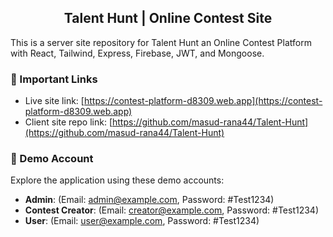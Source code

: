 <h2 align="center">
Talent Hunt | Online Contest Site</h2>

<p>This is a server site repository for Talent Hunt an Online Contest Platform with  React, Tailwind, Express, Firebase, JWT, and Mongoose.</p>

### 🚀 Important Links

- Live site link: [https://contest-platform-d8309.web.app](https://contest-platform-d8309.web.app)
- Client site repo link: [https://github.com/masud-rana44/Talent-Hunt](https://github.com/masud-rana44/Talent-Hunt)

### 🔐 Demo Account

Explore the application using these demo accounts:

- **Admin**: (Email: admin@example.com, Password: #Test1234)
- **Contest Creator**: (Email: creator@example.com, Password: #Test1234)
- **User**: (Email: user@example.com, Password: #Test1234)
